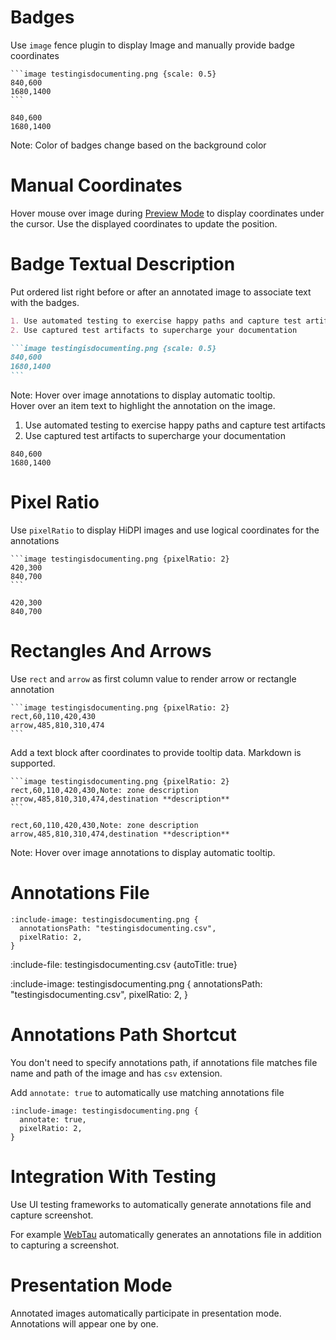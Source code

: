 # Badges

Use `image` fence plugin to display Image and manually provide badge coordinates 

    ```image testingisdocumenting.png {scale: 0.5} 
    840,600
    1680,1400
    ```

```image testingisdocumenting.png {scale: 0.5} 
840,600
1680,1400
```

Note: Color of badges change based on the background color

# Manual Coordinates

Hover mouse over image during [Preview Mode](introduction/getting-started#preview-mode) to display coordinates under the cursor. Use the displayed coordinates to update the position.  

# Badge Textual Description

Put ordered list right before or after an annotated image to associate text with the badges.

````markdown {title: "ordered list markdown example to provide contextual information"}
1. Use automated testing to exercise happy paths and capture test artifacts
2. Use captured test artifacts to supercharge your documentation

```image testingisdocumenting.png {scale: 0.5} 
840,600
1680,1400
```
````

Note: Hover over image annotations to display automatic tooltip. 
\
Hover over an item text to highlight the annotation on the image.


1. Use automated testing to exercise happy paths and capture test artifacts
2. Use captured test artifacts to supercharge your documentation

```image testingisdocumenting.png {scale: 0.5} 
840,600
1680,1400
```

# Pixel Ratio

Use `pixelRatio` to display HiDPI images and use logical coordinates for the annotations

    ```image testingisdocumenting.png {pixelRatio: 2} 
    420,300
    840,700
    ```

```image testingisdocumenting.png {pixelRatio: 2} 
420,300
840,700
```

# Rectangles And Arrows

Use `rect` and `arrow` as first column value to render arrow or rectangle annotation

    ```image testingisdocumenting.png {pixelRatio: 2} 
    rect,60,110,420,430
    arrow,485,810,310,474
    ```

Add a text block after coordinates to provide tooltip data. Markdown is supported.

    ```image testingisdocumenting.png {pixelRatio: 2} 
    rect,60,110,420,430,Note: zone description
    arrow,485,810,310,474,destination **description**
    ```

```image testingisdocumenting.png {pixelRatio: 2} 
rect,60,110,420,430,Note: zone description
arrow,485,810,310,474,destination **description**
```

Note: Hover over image annotations to display automatic tooltip.

# Annotations File

    :include-image: testingisdocumenting.png {
      annotationsPath: "testingisdocumenting.csv",
      pixelRatio: 2,
    }

:include-file: testingisdocumenting.csv {autoTitle: true}

:include-image: testingisdocumenting.png {
  annotationsPath: "testingisdocumenting.csv",
  pixelRatio: 2,
}

# Annotations Path Shortcut

You don't need to specify annotations path, if annotations file matches file name and path of the image and
has `csv` extension.

Add `annotate: true` to automatically use matching annotations file

    :include-image: testingisdocumenting.png {
      annotate: true,
      pixelRatio: 2,
    }

# Integration With Testing

Use UI testing frameworks to automatically generate annotations file and capture screenshot.

For example [WebTau](https://github.com/testingisdocumenting/webtau) automatically generates an annotations file in addition to 
capturing a screenshot. 

# Presentation Mode

Annotated images automatically participate in presentation mode. Annotations will appear one by one.
  



